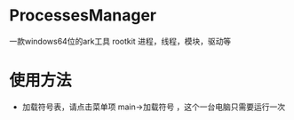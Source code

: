 # ProcessesManager
一款windows64位的ark工具 rootkit
进程，线程，模块，驱动等

# 使用方法
* 加载符号表，请点击菜单项  main->加载符号  ，这个一台电脑只需要运行一次
